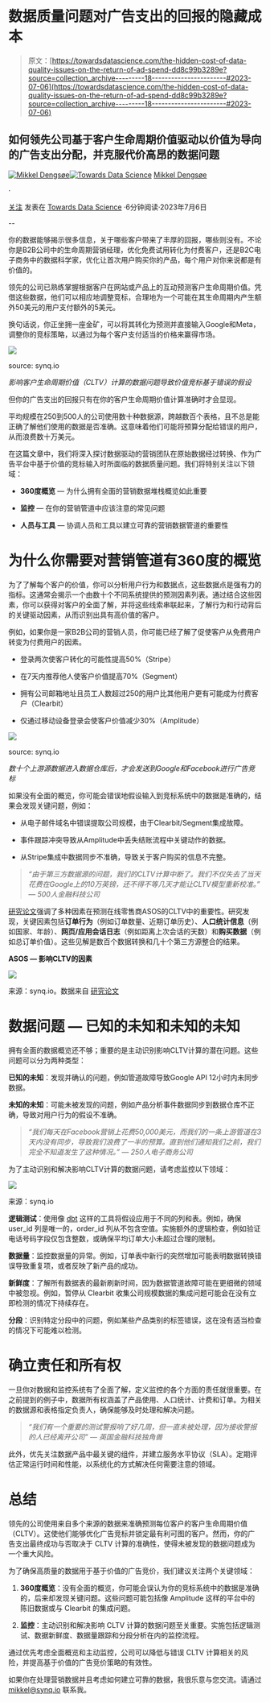 # 数据质量问题对广告支出的回报的隐藏成本

> 原文：[https://towardsdatascience.com/the-hidden-cost-of-data-quality-issues-on-the-return-of-ad-spend-dd8c99b3289e?source=collection_archive---------18-----------------------#2023-07-06](https://towardsdatascience.com/the-hidden-cost-of-data-quality-issues-on-the-return-of-ad-spend-dd8c99b3289e?source=collection_archive---------18-----------------------#2023-07-06)

## 如何领先公司基于客户生命周期价值驱动以价值为导向的广告支出分配，并克服代价高昂的数据问题

[](https://medium.com/@mikldd?source=post_page-----dd8c99b3289e--------------------------------)[![Mikkel Dengsøe](../Images/13f45ffb0ff67e004353ab8825107d74.png)](https://medium.com/@mikldd?source=post_page-----dd8c99b3289e--------------------------------)[](https://towardsdatascience.com/?source=post_page-----dd8c99b3289e--------------------------------)[![Towards Data Science](../Images/a6ff2676ffcc0c7aad8aaf1d79379785.png)](https://towardsdatascience.com/?source=post_page-----dd8c99b3289e--------------------------------) [Mikkel Dengsøe](https://medium.com/@mikldd?source=post_page-----dd8c99b3289e--------------------------------)

·

[关注](https://medium.com/m/signin?actionUrl=https%3A%2F%2Fmedium.com%2F_%2Fsubscribe%2Fuser%2Fc05fafadc01d&operation=register&redirect=https%3A%2F%2Ftowardsdatascience.com%2Fthe-hidden-cost-of-data-quality-issues-on-the-return-of-ad-spend-dd8c99b3289e&user=Mikkel+Dengs%C3%B8e&userId=c05fafadc01d&source=post_page-c05fafadc01d----dd8c99b3289e---------------------post_header-----------) 发表在 [Towards Data Science](https://towardsdatascience.com/?source=post_page-----dd8c99b3289e--------------------------------) ·6分钟阅读·2023年7月6日[](https://medium.com/m/signin?actionUrl=https%3A%2F%2Fmedium.com%2F_%2Fvote%2Ftowards-data-science%2Fdd8c99b3289e&operation=register&redirect=https%3A%2F%2Ftowardsdatascience.com%2Fthe-hidden-cost-of-data-quality-issues-on-the-return-of-ad-spend-dd8c99b3289e&user=Mikkel+Dengs%C3%B8e&userId=c05fafadc01d&source=-----dd8c99b3289e---------------------clap_footer-----------)

--

[](https://medium.com/m/signin?actionUrl=https%3A%2F%2Fmedium.com%2F_%2Fbookmark%2Fp%2Fdd8c99b3289e&operation=register&redirect=https%3A%2F%2Ftowardsdatascience.com%2Fthe-hidden-cost-of-data-quality-issues-on-the-return-of-ad-spend-dd8c99b3289e&source=-----dd8c99b3289e---------------------bookmark_footer-----------)

你的数据能够揭示很多信息，关于哪些客户带来了丰厚的回报，哪些则没有。不论你是B2B公司中的生命周期营销经理，优化免费试用转化为付费客户，还是B2C电子商务中的数据科学家，优化让首次用户购买你的产品，每个用户对你来说都是有价值的。

领先的公司已熟练掌握根据客户在网站或产品上的互动预测客户生命周期价值。凭借这些数据，他们可以相应地调整竞标，合理地为一个可能在其生命周期内产生额外50美元的用户支付额外的5美元。

换句话说，你正坐拥一座金矿，可以将其转化为预测并直接输入Google和Meta，调整你的竞标策略，以通过为每个客户支付适当的价格来赢得市场。

![](../Images/87e70c37f8ffd4d70f6d98c909980561.png)

source: synq.io

*影响客户生命周期价值（CLTV）计算的数据问题导致价值竞标基于错误的假设*

但你的广告支出的回报只有在你的客户生命周期价值计算准确时才会显现。

平均规模在250到500人的公司使用数十种数据源，跨越数百个表格，且不总是能正确了解他们使用的数据是否准确。这意味着他们可能将预算分配给错误的用户，从而浪费数十万美元。

在这篇文章中，我们将深入探讨数据驱动的营销团队在原始数据经过转换、作为广告平台中基于价值的竞标输入时所面临的数据质量问题。我们将特别关注以下领域：

+   **360度概览** — 为什么拥有全面的营销数据堆栈概览如此重要

+   **监控** — 在你的营销管道中应该注意的常见问题

+   **人员与工具** — 协调人员和工具以建立可靠的营销数据管道的重要性

# 为什么你需要对营销管道有360度的概览

为了了解每个客户的价值，你可以分析用户行为和数据点，这些数据点是强有力的指标。这通常会揭示一个由数十个不同系统提供的预测因素列表。通过结合这些因素，你可以获得对客户的全面了解，并将这些线索串联起来，了解行为和行动背后的关键驱动因素，从而识别出具有高价值的客户。

例如，如果你是一家B2B公司的营销人员，你可能已经了解了促使客户从免费用户转变为付费用户的因素。

+   登录两次使客户转化的可能性提高50%（Stripe）

+   在7天内推荐他人使客户价值提高70%（Segment）

+   拥有公司邮箱地址且员工人数超过250的用户比其他用户更有可能成为付费客户（Clearbit）

+   仅通过移动设备登录会使客户价值减少30%（Amplitude）

![](../Images/77340ee70741d326b51cb0154cbb1c51.png)

source: synq.io

*数十个上游源数据进入数据仓库后，才会发送到Google和Facebook进行广告竞标*

如果没有全面的概览，你可能会错误地假设输入到竞标系统中的数据是准确的，结果会发现关键问题，例如：

+   从电子邮件域名中错误提取公司规模，由于Clearbit/Segment集成故障。

+   事件跟踪冲突导致从Amplitude中丢失结账流程中关键动作的数据。

+   从Stripe集成中数据同步不准确，导致关于客户购买的信息不完整。

> *“由于第三方数据源的问题，我们的CLTV计算中断了。我们不仅失去了当天花费在Google上的10万英镑，还不得不等几天才能让CLTV模型重新校准。” — 500人金融科技公司*

[研究论文](https://arxiv.org/pdf/1703.02596.pdf)强调了多种因素在预测在线零售商ASOS的CLTV中的重要性。研究发现，关键因素包括**订单行为**（例如订单数量、近期订单历史）、**人口统计信息**（例如国家、年龄）、**网页/应用会话日志**（例如距离上次会话的天数）和**购买数据**（例如总订单价值）。这些见解是数百个数据转换和几十个第三方源整合的结果。

**ASOS — 影响CLTV的因素**

![](../Images/ee6b67b031837b56031d77c006c9a60f.png)

来源：synq.io。数据来自 [研究论文](https://arxiv.org/pdf/1703.02596.pdf)

# 数据问题 — 已知的未知和未知的未知

拥有全面的数据概览还不够；重要的是主动识别影响CLTV计算的潜在问题。这些问题可以分为两种类型：

**已知的未知**：发现并确认的问题，例如管道故障导致Google API 12小时内未同步数据。

**未知的未知**：可能未被发现的问题，例如产品分析事件数据同步到数据仓库不正确，导致对用户行为的假设不准确。

> *“我们每天在Facebook营销上花费50,000美元，而我们的一条上游管道在3天内没有同步，导致我们浪费了一半的预算。直到他们通知我们之前，我们完全不知道发生了这种情况。” — 250人电子商务公司*

为了主动识别和解决影响CLTV计算的数据问题，请考虑监控以下领域：

![](../Images/4d7d165a91d144f19277910a4bb9d7b5.png)

来源：synq.io

**逻辑测试**：使用像 [dbt](https://www.getdbt.com/) 这样的工具将假设应用于不同的列和表。例如，确保 user_id 列是唯一的，order_id 列从不包含空值。实施额外的逻辑检查，例如验证电话号码字段仅包含整数，或确保平均订单大小未超过合理的限制。

**数据量**：监控数据量的异常。例如，订单表中新行的突然增加可能表明数据转换错误导致重复项，或者反映了新产品的成功。

**新鲜度**：了解所有数据表的最新刷新时间，因为数据管道故障可能在更细微的领域中被忽视。例如，暂停从 Clearbit 收集公司规模数据的集成问题可能会在没有立即检测的情况下持续存在。

**分段**：识别特定分段中的问题，例如某些产品类别的标签错误，这在没有适当检查的情况下可能难以检测。

# 确立责任和所有权

一旦你对数据和监控系统有了全面了解，定义监控的各个方面的责任就很重要。在之前提到的例子中，数据所有权涵盖了产品使用、人口统计、计费和订单。为相关的数据源和表格指定负责人，确保能够及时处理和解决问题。

> *“我们有一个重要的测试警报响了好几周，但一直未被处理，因为接收警报的人已经离开公司” — 英国金融科技独角兽*

此外，优先关注数据产品中最关键的组件，并建立服务水平协议（SLA）。定期评估正常运行时间和性能，以系统化的方式解决任何需要注意的领域。

# 总结

领先的公司使用来自多个来源的数据来准确预测每位客户的客户生命周期价值（CLTV）。这使他们能够优化广告竞标并锁定最有利可图的客户。然而，你的广告支出最终成功与否取决于 CLTV 计算的准确性，使得未被发现的数据问题成为一个重大风险。

为了确保高质量的数据用于基于价值的广告竞价，我们建议关注两个关键领域：

1.  **360度概览**：没有全面的概览，你可能会误认为你的竞标系统中的数据是准确的，后来却发现关键问题。这些问题可能包括像 Amplitude 这样的平台中的陈旧数据或与 Clearbit 的集成问题。

1.  **监控**：主动识别和解决影响 CLTV 计算的数据问题至关重要。实施包括逻辑测试、数据新鲜度、数据量跟踪和分段分析在内的监控流程。

通过优先考虑全面概览和主动监控，公司可以降低与错误 CLTV 计算相关的风险，并提高基于价值的广告竞价策略的有效性。

如果你在处理营销数据并且考虑如何建立可靠的数据，我很乐意与您交流。请通过 [mikkel@synq.io](mailto:mikkel@synq.io) 联系我。
